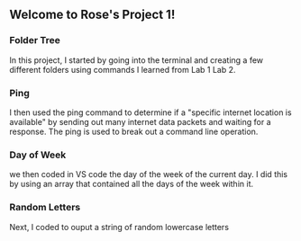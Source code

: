 ## Welcome to Rose's Project 1!


### Folder Tree
In this project, I started by going into the terminal and creating a few different folders using commands I learned from Lab 1 Lab 2.

### Ping
I then used the ping command to determine if a "specific internet location is available" by sending out many internet data packets and waiting for a response. The ping is used to break out a command line operation.

### Day of Week
we then coded in VS code the day of the week of the current day. I did this by using an array that contained all the days of the week within it.

### Random Letters
Next, I coded to ouput a string of random lowercase letters


